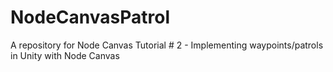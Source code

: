 # NodeCanvasPatrol
A repository for Node Canvas Tutorial # 2 - Implementing waypoints/patrols in Unity with Node Canvas   

